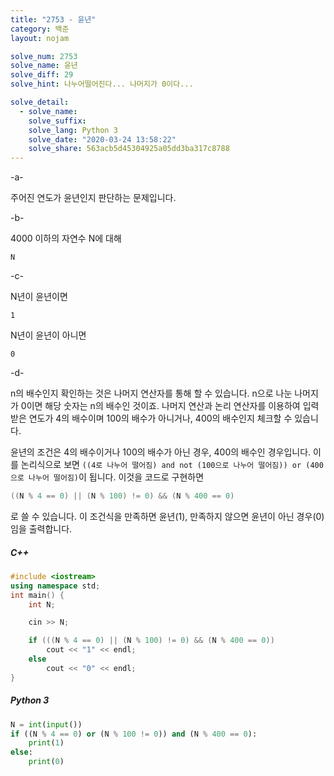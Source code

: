 ```yaml
---
title: "2753 - 윤년"
category: 백준
layout: nojam

solve_num: 2753
solve_name: 윤년
solve_diff: 29
solve_hint: 나누어떨어진다... 나머지가 0이다...

solve_detail:
  - solve_name:
    solve_suffix:
    solve_lang: Python 3
    solve_date: "2020-03-24 13:58:22"
    solve_share: 563acb5d45304925a05dd3ba317c8788
---
```


-a-

주어진 연도가 윤년인지 판단하는 문제입니다.

-b-

4000 이하의 자연수 N에 대해

```
N
```

-c-

N년이 윤년이면

```
1
```

N년이 윤년이 아니면

```
0
```

-d-

n의 배수인지 확인하는 것은 나머지 연산자를 통해 할 수 있습니다. n으로 나눈 나머지가 0이면 해당 숫자는 n의 배수인 것이죠. 나머지 연산과 논리 연산자를 이용하여 입력받은 연도가 4의 배수이며 100의 배수가 아니거나, 400의 배수인지 체크할 수 있습니다.

윤년의 조건은 4의 배수이거나 100의 배수가 아닌 경우, 400의 배수인 경우입니다. 이를 논리식으로 보면 `((4로 나누어 떨어짐) and not (100으로 나누어 떨어짐)) or (400으로 나누어 떨어짐)`이 됩니다. 이것을 코드로 구현하면

```cpp
((N % 4 == 0) || (N % 100) != 0) && (N % 400 == 0)
```

로 쓸 수 있습니다. 이 조건식을 만족하면 윤년(1), 만족하지 않으면 윤년이 아닌 경우(0)임을 출력합니다.

##### C++

```cpp
#include <iostream>
using namespace std;
int main() {
    int N;

    cin >> N;

    if (((N % 4 == 0) || (N % 100) != 0) && (N % 400 == 0))
        cout << "1" << endl;
    else
        cout << "0" << endl;
}
```

##### Python 3

```python
N = int(input())
if ((N % 4 == 0) or (N % 100 != 0)) and (N % 400 == 0):
    print(1)
else:
    print(0)
```
